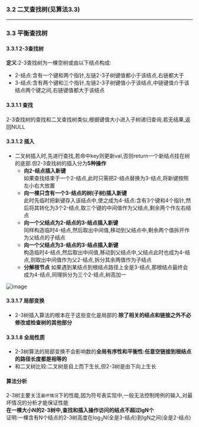 ### 3.2 二叉查找树(见算法3.3)

---

### 3.3 平衡查找树
#### 3.3.1 2-3查找树
**定义**:2-3查找树为一棵空树或由以下结点构成:
+ 2-结点:含有一个键和两个指针,左链2-3子树键值都小于该结点,右链都大于
+ 3-结点:含有两个键和三个指针,左链2-3子树键值小于该结点,中链键值介于该结点两个键之间,右链键值都大于该结点

#### 3.3.1.1 查找
2-3查找树的查找和二叉查找树类似,根据键值大小进入子树递归查询,若无结果,返回NULL

#### 3.3.1.2 插入
+ 二叉树插入时,先进行查找,若命中key则更新val,否则return一个新结点挂在树的底部.但2-3查找树的插入分为**5种操作**
    + **向2-结点插入新键**<br>
    如果查找结束于一个2-结点,此时只需把2-结点替换为3-结点,将新键按照左小右大放置
    + **向一棵只含有一个3-结点的树(子树)插入新键**<br>
    此时先临时把新键存入该结点中,使之成为4-结点:含有3个键和4个指针,然后将其转化为3个2-结点,取三个键的中间值作为父结点,剩余两个作左右结点
    + **向一个父结点为2-结点的3-结点插入新键**<br>
    同样构造临时4-结点,然后取出中间值,移动到父结点中,剩余两个值拆开作为父结点的子结点
    + **向一个父结点为3-结点的3-结点插入新键**<br>
    构造临时4-结点,然后取出中间值,移动到父结点中,父结点此时也成为4-结点,则取出中间值作为父2-结点,拆分其余两值作为子结点
    + **分解根节点**
    如果遇到某结点到根结点路径上全是3-结点,那根结点最终会成为4-结点,同理拆分为三个2-结点,树高加一

![image](https://github.com/NepJNQ/algs4Note/raw/master/3/2-3ST.jpg)

#### 3.3.1.7 局部变换
+ 2-3树插入算法的根本在于这些变化是局部的:**除了相关的结点和链接之外不必修改或检查树的其他部分**

#### 3.3.1.8 全局性质
+ 2-3树算法的局部变换不会影响数的**全局有序性和平衡性:任意空链接到根结点的路径长度都是相等的**
+ 和二叉树比较:二叉树是自上而下生长,但2-3树是由下向上生长

#### 算法分析
2-3树主要关注`最坏情况`下的性能,因为符号表实现中,一般无法控制用例的输入,对最坏情况的分析才能保证性能<br>
**在一棵大小N的2-3树中,查找和插入操作访问的结点不超过lgN个**<br>
证明:一棵含有N个结点的2-3树高度在log<sub>3</sub>N(全是3-结点)到lgN之间(全是2-结点)


